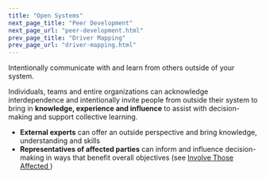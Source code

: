 ```yaml
---
title: "Open Systems"
next_page_title: "Peer Development"
next_page_url: "peer-development.html"
prev_page_title: "Driver Mapping"
prev_page_url: "driver-mapping.html"
---
```



<div class="card summary"><div class="card-body">Intentionally communicate with and learn from others outside of your system.
</div></div>

Individuals, teams and entire organizations can acknowledge interdependence and intentionally invite people from outside their system to bring in **knowledge, experience and influence** to assist with decision-making and support collective learning.

-   **External experts** can offer an outside perspective and bring knowledge, understanding and skills
-   **Representatives of affected parties** can inform and influence decision-making in ways that benefit overall objectives (see [Involve Those Affected ](involve-those-affected.html))
